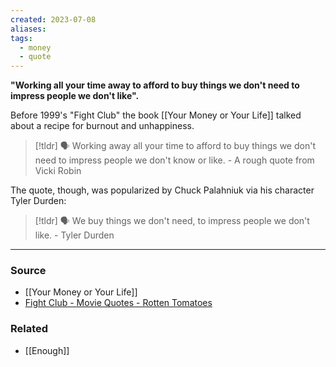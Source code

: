 ```yaml
---
created: 2023-07-08
aliases: 
tags:
  - money
  - quote
---
```

**"Working all your time away to afford to buy things we don't need to impress people we don't like".**

Before 1999's "Fight Club" the book [[Your Money or Your Life]] talked about a recipe for burnout and unhappiness. 

> [!tldr] 🗣️ Working away all your time to afford to buy things we don't need to impress people we don't know or like. - A rough quote from Vicki Robin

The quote, though, was popularized by Chuck Palahniuk via his character Tyler Durden:

> [!tldr] 🗣️ We buy things we don't need, to impress people we don't like. - Tyler Durden

---

### Source
- [[Your Money or Your Life]]
- [Fight Club - Movie Quotes - Rotten Tomatoes](https://www.rottentomatoes.com/m/fight_club/quotes/)

### Related
- [[Enough]]